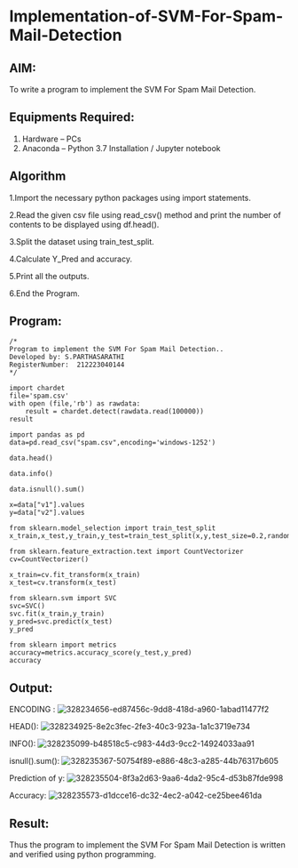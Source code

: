 # Implementation-of-SVM-For-Spam-Mail-Detection

## AIM:
To write a program to implement the SVM For Spam Mail Detection.

## Equipments Required:
1. Hardware – PCs
2. Anaconda – Python 3.7 Installation / Jupyter notebook

## Algorithm
1.Import the necessary python packages using import statements.

2.Read the given csv file using read_csv() method and print the number of contents to be displayed using df.head().

3.Split the dataset using train_test_split.

4.Calculate Y_Pred and accuracy.

5.Print all the outputs.

6.End the Program.
## Program:
```
/*
Program to implement the SVM For Spam Mail Detection..
Developed by: S.PARTHASARATHI
RegisterNumber:  212223040144
*/
```
```
import chardet
file='spam.csv'
with open (file,'rb') as rawdata:
    result = chardet.detect(rawdata.read(100000))
result

import pandas as pd
data=pd.read_csv("spam.csv",encoding='windows-1252')

data.head()

data.info()

data.isnull().sum()

x=data["v1"].values
y=data["v2"].values

from sklearn.model_selection import train_test_split
x_train,x_test,y_train,y_test=train_test_split(x,y,test_size=0.2,random_state=0)

from sklearn.feature_extraction.text import CountVectorizer
cv=CountVectorizer()

x_train=cv.fit_transform(x_train)
x_test=cv.transform(x_test)

from sklearn.svm import SVC
svc=SVC()
svc.fit(x_train,y_train)
y_pred=svc.predict(x_test)
y_pred

from sklearn import metrics
accuracy=metrics.accuracy_score(y_test,y_pred)
accuracy
```

## Output:
ENCODING :
![328234656-ed87456c-9dd8-418d-a960-1abad11477f2](https://github.com/user-attachments/assets/aa4dbe16-74d3-469b-a408-7e9bc276cb3e)

HEAD():
![328234925-8e2c3fec-2fe3-40c3-923a-1a1c3719e734](https://github.com/user-attachments/assets/9fee9ccd-f92b-4066-82f6-5514c8e9b155)

INFO():
![328235099-b48518c5-c983-44d3-9cc2-14924033aa91](https://github.com/user-attachments/assets/ee894521-94ff-440b-ac6f-7dc9db99d4e0)

isnull().sum():
![328235367-50754f89-e886-48c3-a285-44b76317b605](https://github.com/user-attachments/assets/b01f4c57-be2e-4747-a60a-e55fda158d25)

Prediction of y:
![328235504-8f3a2d63-9aa6-4da2-95c4-d53b87fde998](https://github.com/user-attachments/assets/42d38e8c-6e5d-4ea0-a37f-f1adead3f7b0)

Accuracy:
![328235573-d1dcce16-dc32-4ec2-a042-ce25bee461da](https://github.com/user-attachments/assets/fe143698-d048-4be4-acdc-339b501e81fc)

## Result:
Thus the program to implement the SVM For Spam Mail Detection is written and verified using python programming.
